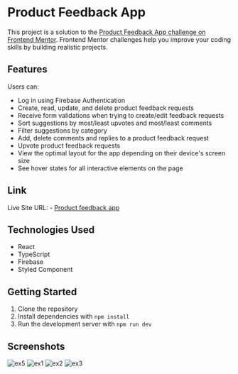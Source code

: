 # Product Feedback App

This project is a solution to the [Product Feedback App challenge on Frontend Mentor](https://www.frontendmentor.io/challenges/product-feedback-app-wbvUYqjR6). Frontend Mentor challenges help you improve your coding skills by building realistic projects.

## Features

Users can:

- Log in using Firebase Authentication
- Create, read, update, and delete product feedback requests
- Receive form validations when trying to create/edit feedback requests
- Sort suggestions by most/least upvotes and most/least comments
- Filter suggestions by category
- Add, delete comments and replies to a product feedback request
- Upvote product feedback requests
- View the optimal layout for the app depending on their device's screen size
- See hover states for all interactive elements on the page

## Link
Live Site URL: - [Product feedback app](https://product-feedback-app-sh.netlify.app/)

## Technologies Used

- React
- TypeScript
- Firebase
- Styled Component

## Getting Started

1. Clone the repository
2. Install dependencies with `npm install`
3. Run the development server with `npm run dev`

## Screenshots

![ex5](https://github.com/user-attachments/assets/02783bdb-8dac-46ec-b272-7e2ed0c345e0)
![ex1](https://github.com/user-attachments/assets/4720a987-062e-4f69-8f21-df66b320a57c)
![ex2](https://github.com/user-attachments/assets/6ee88520-e958-4bd1-a6fe-aec24950b4e0)
![ex3](https://github.com/user-attachments/assets/9c13f68c-0bd6-4741-997b-e11d4a4a9dc2)
